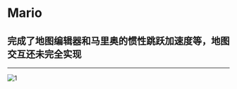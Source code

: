 # Mario
## 完成了地图编辑器和马里奥的惯性跳跃加速度等，地图交互还未完全实现
---------------------
![1](https://github.com/ashayx/Mario/libs/1.jpg)</br>
